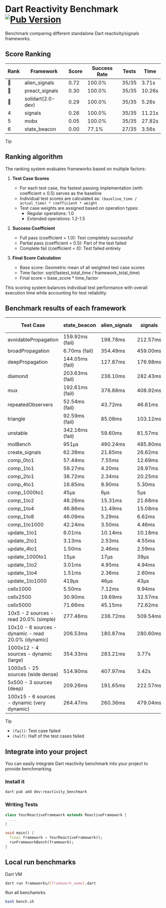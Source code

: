 # Dart Reactivity Benchmark [![Pub Version](https://img.shields.io/pub/v/reactivity_benchmark)](https://pub.dev/packages/reactivity_benchmark)

Benchmark comparing different standalone Dart reactivity/signals frameworks.

## Score Ranking

<!-- ranking start -->
| Rank | Framework | Score | Success Rate | Tests | Time |
|------|-----------|-------|--------------|-------|------|
| 🥇 | alien_signals | 0.72 | 100.0% | 35/35 | 3.71s |
| 🥈 | preact_signals | 0.30 | 100.0% | 35/35 | 10.26s |
| 🥉 | solidart(2.0-dev) | 0.29 | 100.0% | 35/35 | 5.26s |
| 4 | signals | 0.26 | 100.0% | 35/35 | 11.21s |
| 5 | mobx | 0.05 | 100.0% | 35/35 | 27.82s |
| 6 | state_beacon | 0.00 | 77.1% | 27/35 | 3.56s |

<!-- ranking end -->

> [!TIP]
> ## Ranking algorithm
>
> The ranking system evaluates frameworks based on multiple factors:
>
> 1. **Test Case Scores**
>    - For each test case, the fastest passing implementation (with coefficient ≥ 0.5) serves as the baseline
>    - Individual test scores are calculated as: `(baseline_time / actual_time) * coefficient * weight`
>    - Test case weights are assigned based on operation types:
>      - Regular operations: 1.0
>      - Extended operations: 1.2-1.5
>
> 2. **Success Coefficient**
>    - Full pass (coefficient = 1.0): Test completely successful
>    - Partial pass (coefficient = 0.5): Part of the test failed
>    - Complete fail (coefficient = 0): Test failed entirely
>
> 3. **Final Score Calculation**
>    - Base score: Geometric mean of all weighted test case scores
>    - Time factor: sqrt(fastest_total_time / framework_total_time)
>    - Final score = base_score * time_factor
>
> This scoring system balances individual test performance with overall execution time while accounting for test reliability.

## Benchmark results of each framework

<!-- test-case start -->
| Test Case | state_beacon | alien_signals | signals | solidart(2.0-dev) | mobx | preact_signals |
|---|---|---|---|---|---|---|
| avoidablePropagation | 159.92ms (fail) | 198.78ms | 212.57ms | 264.05ms | 2.32s | 200.89ms |
| broadPropagation | 6.70ms (fail) | 354.49ms | 459.00ms | 488.05ms | 4.37s | 467.35ms |
| deepPropagation | 144.05ms (fail) | 127.87ms | 176.98ms | 165.02ms | 1.57s | 182.08ms |
| diamond | 203.63ms (fail) | 236.10ms | 282.43ms | 357.81ms | 2.48s | 280.08ms |
| mux | 192.61ms (fail) | 376.88ms | 408.92ms | 440.04ms | 1.85s | 393.86ms |
| repeatedObservers | 52.54ms (fail) | 43.72ms | 46.61ms | 81.34ms | 236.65ms | 39.99ms |
| triangle | 92.59ms (fail) | 85.08ms | 103.12ms | 112.88ms | 770.31ms | 99.56ms |
| unstable | 342.16ms (fail) | 59.60ms | 81.57ms | 96.57ms | 349.59ms | 76.66ms |
| molBench | 951μs | 490.24ms | 485.80ms | 497.68ms | 582.48ms | 483.64ms |
| create_signals | 62.38ms | 21.65ms | 26.62ms | 76.22ms | 88.14ms | 5.34ms |
| comp_0to1 | 57.44ms | 7.55ms | 12.69ms | 25.45ms | 16.38ms | 17.60ms |
| comp_1to1 | 59.27ms | 4.20ms | 28.97ms | 43.13ms | 47.51ms | 15.08ms |
| comp_2to1 | 38.72ms | 2.34ms | 20.25ms | 42.46ms | 23.75ms | 16.65ms |
| comp_4to1 | 16.85ms | 8.90ms | 5.30ms | 10.70ms | 31.78ms | 12.47ms |
| comp_1000to1 | 45μs | 6μs | 5μs | 15μs | 16μs | 5μs |
| comp_1to2 | 48.26ms | 15.31ms | 21.68ms | 32.98ms | 34.30ms | 26.42ms |
| comp_1to4 | 46.86ms | 11.49ms | 15.08ms | 20.45ms | 18.65ms | 18.95ms |
| comp_1to8 | 46.09ms | 5.29ms | 6.62ms | 21.51ms | 21.22ms | 5.89ms |
| comp_1to1000 | 42.24ms | 3.50ms | 4.46ms | 14.17ms | 15.88ms | 4.70ms |
| update_1to1 | 6.01ms | 10.14ms | 10.18ms | 16.45ms | 24.32ms | 8.27ms |
| update_2to1 | 3.13ms | 2.53ms | 4.55ms | 8.01ms | 13.09ms | 4.37ms |
| update_4to1 | 1.50ms | 2.46ms | 2.59ms | 4.08ms | 6.60ms | 2.09ms |
| update_1000to1 | 15μs | 17μs | 39μs | 40μs | 69μs | 20μs |
| update_1to2 | 3.01ms | 4.95ms | 4.94ms | 8.44ms | 10.93ms | 4.07ms |
| update_1to4 | 1.51ms | 2.36ms | 2.60ms | 4.10ms | 6.68ms | 2.08ms |
| update_1to1000 | 419μs | 46μs | 43μs | 150μs | 193μs | 39μs |
| cellx1000 | 5.50ms | 7.12ms | 9.94ms | 11.78ms | 72.12ms | 10.01ms |
| cellx2500 | 30.90ms | 19.69ms | 32.57ms | 35.74ms | 256.45ms | 26.67ms |
| cellx5000 | 71.66ms | 45.15ms | 72.62ms | 83.92ms | 570.20ms | 76.75ms |
| 10x5 - 2 sources - read 20.0% (simple) | 277.46ms | 236.72ms | 509.54ms | 351.08ms | 2.09s | 443.92ms |
| 10x10 - 6 sources - dynamic - read 20.0% (dynamic) | 206.53ms | 180.87ms | 280.60ms | 251.49ms | 1.56s | 277.13ms |
| 1000x12 - 4 sources - dynamic (large) | 354.33ms | 283.21ms | 3.77s | 452.73ms | 1.94s | 3.67s |
| 1000x5 - 25 sources (wide dense) | 514.90ms | 407.97ms | 3.42s | 609.01ms | 3.54s | 2.71s |
| 5x500 - 3 sources (deep) | 209.26ms | 191.65ms | 222.57ms | 252.79ms | 1.14s | 231.00ms |
| 100x15 - 6 sources - dynamic (very dynamic) | 264.47ms | 260.36ms | 479.04ms | 382.70ms | 1.75s | 454.84ms |

<!-- test-case end -->

> [!TIP]
> - `(fail)`: Test case failed
> - `(half)`: Half of the test cases failed

## Integrate into your project

You can easily integrate Dart reactivity benchmark into your project to provide benchmarking.

### Install it

```bash
dart pub add dev:reactivity_benchmark
```

### Writing Tests

```dart
class YourReactiveFramework extends ReactiveFramework {
  ...
}

void main() {
  final framework = YourReactiveFramework();
  runFrameworkBench(framework);
}
```

## Local run benchmarks

Dart VM
```bash
dart run frameworks/[framework_name].dart
```

Run all benchamrks
```bash
bash bench.sh
```
